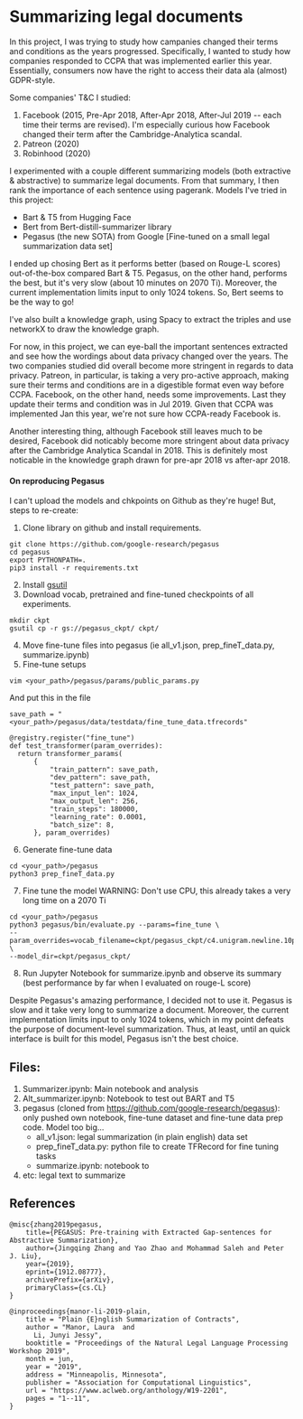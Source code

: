 # Summarizing legal documents 

In this project, I was trying to study how campanies changed their terms and conditions as the years progressed.
Specifically, I wanted to study how companies responded to CCPA that was implemented earlier this year. 
Essentially, consumers now have the right to access their data ala (almost) GDPR-style.

Some companies' T&C I studied:
1) Facebook (2015, Pre-Apr 2018, After-Apr 2018, After-Jul 2019 -- each time their terms are revised). I'm especially curious how Facebook changed their term after the Cambridge-Analytica scandal.
2) Patreon (2020)
3) Robinhood (2020)


I experimented with a couple different summarizing models (both extractive & abstractive) to summarize legal documents. From that summary, I then rank the importance of each sentence using pagerank.
Models I've tried in this project:
* Bart & T5 from Hugging Face
* Bert from Bert-distill-summarizer library
* Pegasus (the new SOTA) from Google [Fine-tuned on a small legal summarization data set]

I ended up chosing Bert as it performs better (based on Rouge-L scores) out-of-the-box compared Bart & T5.
Pegasus, on the other hand, performs the best, but it's very slow (about 10 minutes on 2070 Ti). Moreover, the current implementation limits input to only 1024 tokens. 
So, Bert seems to be the way to go!

I've also built a knowledge graph, using Spacy to extract the triples and use networkX to draw the knowledge graph. 

For now, in this project,  we can eye-ball the important sentences extracted and see how the wordings about data privacy changed over the years. The two companies studied did overall become more stringent in regards to data privacy. Patreon, in particular, is taking a very pro-active approach, making sure their terms and conditions are in a digestible format even way before CCPA. Facebook, on the other hand, needs some improvements. Last they update their terms and condition was in Jul 2019. Given that CCPA was implemented Jan this year, we're not sure how CCPA-ready Facebook is.

Another interesting thing, although Facebook still leaves much to be desired, Facebook did noticably become more stringent about data privacy after the Cambridge Analytica Scandal in 2018. This is definitely most noticable in the knowledge graph drawn for pre-apr 2018 vs after-apr 2018.

#### On reproducing Pegasus
I can't upload the models and chkpoints on Github as they're huge!
But, steps to re-create:
1) Clone library on github and install requirements.

```
git clone https://github.com/google-research/pegasus
cd pegasus
export PYTHONPATH=.
pip3 install -r requirements.txt
```
2) Install [gsutil](https://cloud.google.com/storage/docs/gsutil_install)
3) Download vocab, pretrained and fine-tuned checkpoints of all experiments.
```
mkdir ckpt
gsutil cp -r gs://pegasus_ckpt/ ckpt/
```
4) Move fine-tune files into pegasus (ie all_v1.json, prep_fineT_data.py, summarize.ipynb)
5) Fine-tune setups
```
vim <your_path>/pegasus/params/public_params.py
```
And put this in the file
```
save_path = "<your_path>/pegasus/data/testdata/fine_tune_data.tfrecords"

@registry.register("fine_tune")
def test_transformer(param_overrides):
  return transformer_params(
      {
          "train_pattern": save_path,
          "dev_pattern": save_path,
          "test_pattern": save_path,
          "max_input_len": 1024,
          "max_output_len": 256,
          "train_steps": 180000,
          "learning_rate": 0.0001,
          "batch_size": 8,
      }, param_overrides)
```
6) Generate fine-tune data
```
cd <your_path>/pegasus
python3 prep_fineT_data.py
```

7) Fine tune the model 
WARNING: Don't use CPU, this already takes a very long time on a 2070 Ti
```
cd <your_path>/pegasus
python3 pegasus/bin/evaluate.py --params=fine_tune \
--param_overrides=vocab_filename=ckpt/pegasus_ckpt/c4.unigram.newline.10pct.96000.model,batch_size=1,beam_size=5,beam_alpha=0.6 \
--model_dir=ckpt/pegasus_ckpt/
```
8) Run Jupyter Notebook for summarize.ipynb and observe its summary (best performance by far when I evaluated on rouge-L score)

Despite Pegasus's amazing performance, I decided not to use it. Pegasus is slow and it take very long to summarize a document. Moreover, the current implementation
limits input to only 1024 tokens, which in my point defeats the purpose of document-level summarization. Thus, at least, until an quick interface is built for this model, Pegasus isn't the best choice.

## Files:
1) Summarizer.ipynb: Main notebook and analysis
2) Alt_summarizer.ipynb: Notebook to test out BART and T5
3) pegasus (cloned from https://github.com/google-research/pegasus): only pushed own notebook, fine-tune dataset and fine-tune data prep code. Model too big...
    *  all_v1.json: legal summarization (in plain english) data set
    *  prep_fineT_data.py: python file to create TFRecord for fine tuning tasks
    *  summarize.ipynb: notebook to 
4) etc: legal text to summarize


## References
```
@misc{zhang2019pegasus,
    title={PEGASUS: Pre-training with Extracted Gap-sentences for Abstractive Summarization},
    author={Jingqing Zhang and Yao Zhao and Mohammad Saleh and Peter J. Liu},
    year={2019},
    eprint={1912.08777},
    archivePrefix={arXiv},
    primaryClass={cs.CL}
}

@inproceedings{manor-li-2019-plain,
    title = "Plain {E}nglish Summarization of Contracts",
    author = "Manor, Laura  and
      Li, Junyi Jessy",
    booktitle = "Proceedings of the Natural Legal Language Processing Workshop 2019",
    month = jun,
    year = "2019",
    address = "Minneapolis, Minnesota",
    publisher = "Association for Computational Linguistics",
    url = "https://www.aclweb.org/anthology/W19-2201",
    pages = "1--11",
}
```




